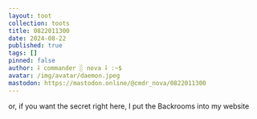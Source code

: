 ```yaml
---
layout: toot
collection: toots
title: 0822011300
date: 2024-08-22
published: true
tags: []
pinned: false
author: ⸸ commander ░ nova ⸸ :~$
avatar: /img/avatar/daemon.jpeg
mastodon: https://mastodon.online/@cmdr_nova/0822011300
---
```


or, if you want the secret right here, I put the Backrooms into my website
